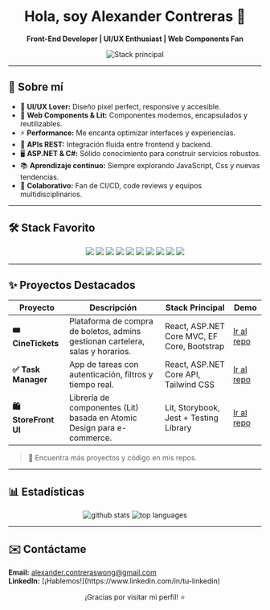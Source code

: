 <h1 align="center">Hola, soy Alexander Contreras 👋</h1>
<p align="center">
  <b>Front-End Developer | UI/UX Enthusiast | Web Components Fan</b>
</p>
<p align="center">
<img src="https://skillicons.dev/icons?i=github,git,lit,js,html,css,sass,figma,storybook" alt="Stack principal" />

</p>

---

## 🚀 Sobre mí

- 🎨 <b>UI/UX Lover:</b> Diseño pixel perfect, responsive y accesible.
- 🧩 <b>Web Components & Lit:</b> Componentes modernos, encapsulados y reutilizables.
- ⚡ <b>Performance:</b> Me encanta optimizar interfaces y experiencias.
- 🔌 <b>APIs REST:</b> Integración fluida entre frontend y backend.
- 🖥️ <b>ASP.NET & C#:</b> Sólido conocimiento para construir servicios robustos.
- 📚 <b>Aprendizaje continuo:</b> Siempre explorando JavaScript, Css y nuevas tendencias.
- 🤝 <b>Colaborativo:</b> Fan de CI/CD, code reviews y equipos multidisciplinarios.

---

## 🛠️ Stack Favorito

<p align="center">
  <img src="https://img.shields.io/badge/C%23-239120?style=for-the-badge&logo=c-sharp&logoColor=white" />
  <img src="https://img.shields.io/badge/Lit-324fff?style=for-the-badge&logo=lit&logoColor=white" />
  <img src="https://img.shields.io/badge/Web_Components-ffb300?style=for-the-badge" />
  <img src="https://img.shields.io/badge/JavaScript-323330?style=for-the-badge&logo=javascript&logoColor=f7df1e" />
  <img src="https://img.shields.io/badge/Tailwind_CSS-06b6d4?style=for-the-badge&logo=tailwindcss&logoColor=white" />
  <img src="https://img.shields.io/badge/SASS-cc6699?style=for-the-badge&logo=sass&logoColor=white" />
  <img src="https://img.shields.io/badge/HTML5-e34c26?style=for-the-badge&logo=html5&logoColor=white" />
  <img src="https://img.shields.io/badge/CSS3-1572b6?style=for-the-badge&logo=css3&logoColor=white" />
  <img src="https://img.shields.io/badge/Figma-fff?style=for-the-badge&logo=figma&logoColor=F24E1E" />
  <img src="https://img.shields.io/badge/GitHub-181717?style=for-the-badge&logo=github&logoColor=white" />
</p>

---

## ✨ Proyectos Destacados

| Proyecto           | Descripción                                                                                                         | Stack Principal                                      | Demo          |
|--------------------|---------------------------------------------------------------------------------------------------------------------|------------------------------------------------------|---------------|
| **🎟️ CineTickets** | Plataforma de compra de boletos, admins gestionan cartelera, salas y horarios.                                      | React, ASP.NET Core MVC, EF Core, Bootstrap          | [Ir al repo](#) |
| **✅ Task Manager** | App de tareas con autenticación, filtros y tiempo real.                                                             | React, ASP.NET Core API, Tailwind CSS                | [Ir al repo](#) |
| **🛍️ StoreFront UI** | Librería de componentes (Lit) basada en Atomic Design para e-commerce.                                              | Lit, Storybook, Jest + Testing Library               | [Ir al repo](#) |

> 🔗 Encuentra más proyectos y código en mis repos.

---

## 📊 Estadísticas

<p align="center">
  <img src="https://github-readme-stats.vercel.app/api?username=AlexanderContreras17&show_icons=true&theme=react" alt="github stats" />
  <img src="https://github-readme-stats.vercel.app/api/top-langs/?username=AlexanderContreras17&layout=compact&theme=react" alt="top languages" />
</p>

---

## ✉️ Contáctame

<p>
  <b>Email:</b> <a href="mailto:alexander.contreraswong@gmail.com">alexander.contreraswong@gmail.com</a><br>
  <b>LinkedIn:</b> [¡Hablemos!](https://www.linkedin.com/in/tu-linkedin) <br>
</p>

<p align="center">¡Gracias por visitar mi perfil! ⭐️</p>
